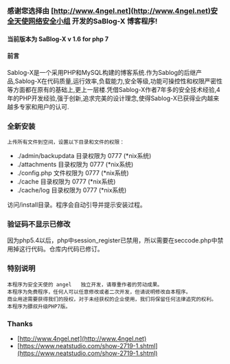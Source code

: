 ### 感谢您选择由 [http://www.4ngel.net](http://www.4ngel.net)安全天使网络安全小组 开发的SaBlog-X 博客程序!
#### 当前版本为 SaBlog-X v 1.6 for php 7
#### 前言
  Sablog-X是一个采用PHP和MySQL构建的博客系统.作为Sablog的后继产品,Sablog-X在代码质量,运行效率,负载能力,安全等级,功能可操控性和权限严密性等方面都在原有的基础上,更上一层楼.凭借Sablog-X作者7年多的安全技术经验,4年的PHP开发经验,强于创新,追求完美的设计理念,使得Sablog-X已获得业内越来越多专家和用户的认可. 
### 全新安装
    上传所有文件到空间，设置以下目录和文件的权限：
- ./admin/backupdata 目录权限为 0777 (*nix系统) 
- ./attachments 目录权限为 0777 (*nix系统) 
- ./config.php 文件权限为 0777 (*nix系统) 
- ./cache 目录权限为 0777 (*nix系统) 
- ./cache/log 目录权限为 0777 (*nix系统) 
	      
访问/install目录。程序会自动引导并提示安装过程。 

 ### 验证码不显示已修改
 因为php5.4以后，php中session_register已禁用，所以需要在seccode.php中禁用掉这行代码。仓库内代码已修订。

 ### 特别说明
    本程序为安全天使的 angel   独立开发，请尊重作者的劳动成果。
    本程序为免费程序，任何人可以任意修改或者二次开发，但请说明修改自本程序。
    商业用途需要获得我们的授权，对于未经获权的企业使用，我们将保留任何法律追究的权利。
    本程序为膘叔升级PHP7版。
    
### Thanks

- [http://www.4ngel.net](http://www.4ngel.net)
- [https://www.neatstudio.com/show-2719-1.shtml](https://www.neatstudio.com/show-2719-1.shtml)
